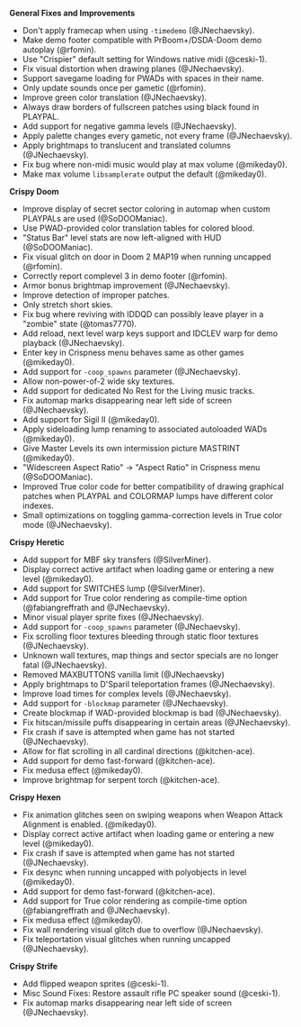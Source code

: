 **General Fixes and Improvements**
* Don't apply framecap when using `-timedemo` (@JNechaevsky).
* Make demo footer compatible with PrBoom+/DSDA-Doom demo autoplay (@rfomin).
* Use "Crispier" default setting for Windows native midi (@ceski-1).
* Fix visual distortion when drawing planes (@JNechaevsky).
* Support savegame loading for PWADs with spaces in their name.
* Only update sounds once per gametic (@rfomin).
* Improve green color translation (@JNechaevsky).
* Always draw borders of fullscreen patches using black found in PLAYPAL.
* Add support for negative gamma levels (@JNechaevsky).
* Apply palette changes every gametic, not every frame (@JNechaevsky).
* Apply brightmaps to translucent and translated columns (@JNechaevsky).
* Fix bug where non-midi music would play at max volume (@mikeday0).
* Make max volume `libsamplerate` output the default (@mikeday0).


**Crispy Doom**
* Improve display of secret sector coloring in automap when custom PLAYPALs are
  used (@SoDOOManiac).
* Use PWAD-provided color translation tables for colored blood.
* "Status Bar" level stats are now left-aligned with HUD (@SoDOOManiac).
* Fix visual glitch on door in Doom 2 MAP19 when running uncapped (@rfomin).
* Correctly report complevel 3 in demo footer (@rfomin).
* Armor bonus brightmap improvement (@JNechaevsky).
* Improve detection of improper patches.
* Only stretch short skies.
* Fix bug where reviving with IDDQD can possibly leave player in a "zombie"
  state (@tomas7770).
* Add reload, next level warp keys support and IDCLEV warp for demo playback (@JNechaevsky).
* Enter key in Crispness menu behaves same as other games (@mikeday0).
* Add support for `-coop_spawns` parameter (@JNechaevsky).
* Allow non-power-of-2 wide sky textures.
* Add support for dedicated No Rest for the Living music tracks.
* Fix automap marks disappearing near left side of screen (@JNechaevsky).
* Add support for Sigil II (@mikeday0).
* Apply sideloading lump renaming to associated autoloaded WADs (@mikeday0).
* Give Master Levels its own intermission picture MASTRINT (@mikeday0).
* "Widescreen Aspect Ratio" -> "Aspect Ratio" in Crispness menu (@SoDOOManiac).
* Improved True color code for better compatibility of drawing graphical patches when PLAYPAL and COLORMAP lumps have different color indexes.
* Small optimizations on toggling gamma-correction levels in True color mode (@JNechaevsky).

**Crispy Heretic**
* Add support for MBF sky transfers (@SilverMiner).
* Display correct active artifact when loading game or entering a new level
  (@mikeday0).
* Add support for SWITCHES lump (@SilverMiner).
* Add support for True color rendering as compile-time option (@fabiangreffrath and @JNechaevsky).
* Minor visual player sprite fixes (@JNechaevsky).
* Add support for `-coop_spawns` parameter (@JNechaevsky).
* Fix scrolling floor textures bleeding through static floor textures (@JNechaevsky).
* Unknown wall textures, map things and sector specials are no longer fatal (@JNechaevsky).
* Removed MAXBUTTONS vanilla limit (@JNechaevsky)
* Apply brightmaps to D'Sparil teleportation frames (@JNechaevsky).
* Improve load times for complex levels (@JNechaevsky).
* Add support for `-blockmap` parameter (@JNechaevsky).
* Create blockmap if WAD-provided blockmap is bad (@JNechaevsky).
* Fix hitscan/missile puffs disappearing in certain areas (@JNechaevsky).
* Fix crash if save is attempted when game has not started (@JNechaevsky).
* Allow for flat scrolling in all cardinal directions (@kitchen-ace).
* Add support for demo fast-forward (@kitchen-ace).
* Fix medusa effect (@mikeday0).
* Improve brightmap for serpent torch (@kitchen-ace).

**Crispy Hexen**
* Fix animation glitches seen on swiping weapons when Weapon Attack Alignment is
  enabled. (@mikeday0).
* Display correct active artifact when loading game or entering a new level
  (@mikeday0).
* Fix crash if save is attempted when game has not started (@JNechaevsky).
* Fix desync when running uncapped with polyobjects in level (@mikeday0).
* Add support for demo fast-forward (@kitchen-ace).
* Add support for True color rendering as compile-time option (@fabiangreffrath and @JNechaevsky).
* Fix medusa effect (@mikeday0).
* Fix wall rendering visual glitch due to overflow (@JNechaevsky).
* Fix teleportation visual glitches when running uncapped (@JNechaevsky).

**Crispy Strife**
* Add flipped weapon sprites (@ceski-1).
* Misc Sound Fixes: Restore assault rifle PC speaker sound (@ceski-1).
* Fix automap marks disappearing near left side of screen (@JNechaevsky).

